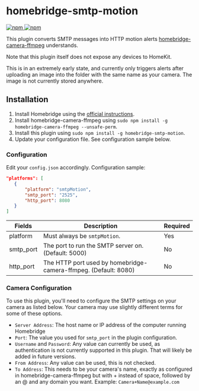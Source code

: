 # homebridge-smtp-motion

[![npm](https://img.shields.io/npm/v/homebridge-smtp-motion) ![npm](https://img.shields.io/npm/dt/homebridge-smtp-motion)](https://www.npmjs.com/package/homebridge-smtp-motion)

This plugin converts SMTP messages into HTTP motion alerts [homebridge-camera-ffmpeg](https://github.com/homebridge-plugins/homebridge-camera-ffmpeg) understands.

Note that this plugin itself does not expose any devices to HomeKit.

This is in an extremely early state, and currently only triggers alerts after uploading an image into the folder with the same name as your camera. The image is not currently stored anywhere.

## Installation

1. Install Homebridge using the [official instructions](https://github.com/homebridge/homebridge/wiki).
2. Install homebridge-camera-ffmpeg using `sudo npm install -g homebridge-camera-ffmpeg --unsafe-perm`.
3. Install this plugin using `sudo npm install -g homebridge-smtp-motion`.
4. Update your configuration file. See configuration sample below.

### Configuration

Edit your `config.json` accordingly. Configuration sample:

 ```json
"platforms": [
    {
        "platform": "smtpMotion",
        "smtp_port": "2525",
        "http_port": 8080
    }
]
```

| Fields               | Description                                                                             | Required |
|----------------------|-----------------------------------------------------------------------------------------|----------|
| platform             | Must always be `smtpMotion`.                                                            | Yes      |
| smtp_port            | The port to run the SMTP server on. (Default: 5000)                                     | No       |
| http_port            | The HTTP port used by homebridge-camera-ffmpeg. (Default: 8080)                         | No       |

### Camera Configuration

To use this plugin, you'll need to configure the SMTP settings on your camera as listed below. Your camera may use slightly different terms for some of these options.

- `Server Address`: The host name or IP address of the computer running Homebridge
- `Port`: The value you used for `smtp_port` in the plugin configuration.
- `Username` and `Password`: Any value can currently be used, as authentication is not currently supported in this plugin. That will likely be added in future versions.
- `From Address`: Any value can be used, this is not checked.
- `To Address`: This needs to be your camera's name, exactly as configured in homebridge-camera-ffmpeg but with + instead of space, followed by an @ and any domain you want. Example: `Camera+Name@example.com`
